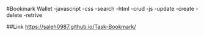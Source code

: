 #Bookmark Wallet
-javascript 
-css 
-search 
-html 
-crud 
-js 
-update 
-create 
-delete 
-retrive

##Link
https://saleh0987.github.io/Task-Bookmark/
